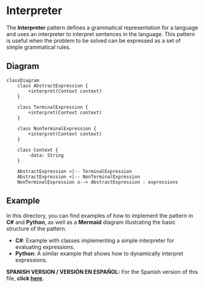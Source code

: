 
# Interpreter

The **Interpreter** pattern defines a grammatical representation for a language and uses an interpreter to interpret sentences in the language. This pattern is useful when the problem to be solved can be expressed as a set of simple grammatical rules.

## Diagram

```mermaid
classDiagram
    class AbstractExpression {
        +interpret(Context context)
    }

    class TerminalExpression {
        +interpret(Context context)
    }

    class NonTerminalExpression {
        +interpret(Context context)
    }

    class Context {
        -data: String
    }

    AbstractExpression <|-- TerminalExpression
    AbstractExpression <|-- NonTerminalExpression
    NonTerminalExpression o--> AbstractExpression : expressions
```

## Example

In this directory, you can find examples of how to implement the pattern in **C#** and **Python**, as well as a **Mermaid** diagram illustrating the basic structure of the pattern.

- **C#**: Example with classes implementing a simple interpreter for evaluating expressions.
- **Python**: A similar example that shows how to dynamically interpret expressions.

**SPANISH VERSION / VERSIÓN EN ESPAÑOL:** For the Spanish version of this file, **click [here](README_ES.md)**.

